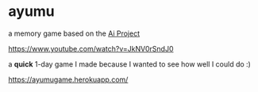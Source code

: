 # ayumu
a memory game based on the [Ai Project](https://link.springer.com/article/10.1007/s10071-008-0206-8)

https://www.youtube.com/watch?v=JkNV0rSndJ0



a **quick** 1-day game I made because I wanted to see how well I could do :)

https://ayumugame.herokuapp.com/
